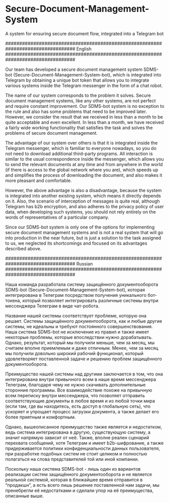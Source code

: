 # Secure-Document-Management-System
A system for ensuring secure document flow, integrated into a Telegram bot


################################################################################# English #################################################################################

Our team has developed a secure document management system SDMS-bot (Secure-Document-Management-System-bot), which is integrated into Telegram by obtaining a unique bot token that allows you to integrate various systems inside the Telegram messenger in the form of a chat robot. 

The name of our system corresponds to the problem it solves. Secure document management systems, like any other systems, are not perfect and require constant improvement. Our SDMS-bot system is no exception to the rule and also has some problems that need to be improved later. However, we consider the result that we received in less than a month to be quite acceptable and even excellent. In less than a month, we have received a fairly wide working functionality that satisfies the task and solves the problems of secure document management.

The advantage of our system over others is that it is integrated inside the Telegram messenger, which is familiar to everyone nowadays, so you do not need to download additional third-party programs. All interaction is similar to the usual correspondence inside the messenger, which allows you to send the relevant documents at any time and from anywhere in the world (if there is access to the global network where you are), which speeds up and simplifies the process of downloading the document, and also makes it more pleasant and comfortable.

However, the above advantage is also a disadvantage, because the system is integrated into another existing system, which means it directly depends on it. Also, the scenario of interception of messages is quite real, although Telegram has b2b encryption, and also adheres to the privacy policy of user data, when developing such systems, you should not rely entirely on the words of representatives of a particular company.

Since our SDMS-bot system is only one of the options for implementing secure document management systems and is not a real system that will go into production in the near future, but is just a solution to the task assigned to us, we neglected its shortcomings and focused on its advantages described above.


################################################################################# Russian #################################################################################

Наша команда разработала систему защищённого документооборота SDMS-bot (Secure-Document-Management-System-bot), которая интегрирована в Телеграм посредством получения уникального бот-токена, который позволяет интегрировать различные системы внутри мессенджера Телеграм в виде чат-робота. 

Название нашей системы соответствует проблеме, которую она решает. Системы защищённого документооборота, как и любые другие системы, не идеальны и требуют постоянного совершенствования. Наша система SDMS-bot не исключение из правил и также имеет некоторые проблемы, которые впоследствии нужно дорабатывать. Однако, результат, который мы получили меньше, чем за месяц, мы считаем вполне приемлемым и даже отличным. Менее, чем за месяц мы получили довольно широкий рабочий функционал, который удовлетворяет поставленной задаче и решению проблем защищённого документооборота.

Преимущество нашей системы над другими заключается в том, что она интегрирована внутри привычного всем в наше время мессенджера Телеграм, благодаря чему не нужно скачивать дополнительные сторонние программы. Все взаимодействие похоже на привычную всем переписку внутри мессенджера, что позволяет отправить соответствующие документы в любое время и из любой точки мира (если там, где вы находитесь, есть доступ в глобальную сеть), что ускоряет и упрощает процесс загрузки документа, а также делает его более приятным и комфортным.

Однако, вышеописанное преимущество также является и недостатком, ведь система интегрирована в другую, существующую систему, а значит напрямую зависит от неё. Также, вполне реален сценарий перехвата сообщений, хотя Телеграм и имеет b2b-шифрование, а также придерживается политики конфиденциальности данных пользователя, при разработке подобных систем не стоит целиком и полностью полагаться на слова представителей той или иной компании.

Поскольку наша система SDMS-bot - лишь один из вариантов реализации систем защищённого документооборота и не является реальной системой, которая в ближайшее время отправится в “продакшн”, а есть всего лишь решение поставленной нам задачи, мы пренебрегли её недостатками и сделали упор на её преимущества, описанные выше.
